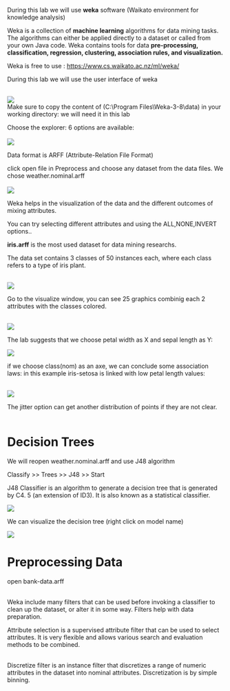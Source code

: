  During this lab we will use **weka** software (Waikato environment for knowledge analysis)

Weka is a collection of **machine learning** algorithms for data mining tasks. The algorithms can either be applied directly to a dataset or called from your own Java code. Weka contains tools for data **pre-processing, classification, regression, clustering, association rules, and visualization.**


Weka is free to use : https://www.cs.waikato.ac.nz/ml/weka/


During this lab we will use the user interface of weka
<br><br>

<img src='screenshots/home.png'>
<br>
Make sure to copy the content of (C:\Program Files\Weka-3-8\data) in your working directory: we will need it in this lab

Choose the explorer: 6 options are available:
<br><br>
<img src='screenshots/explorer.png'>

Data format is ARFF (Attribute-Relation File Format)

click open file in Preprocess and choose any dataset from the data files. We chose weather.nominal.arff
<br><br>
<img src='screenshots/Weather.png'>


Weka helps in the visualization of the data and the different outcomes of mixing attributes.

You can try selecting different attributes and using the ALL,NONE,INVERT options..


 **iris.arff** is the most used dataset for data mining researchs.

 The data set contains 3 classes of 50 instances each, where each class refers to a type of iris plant.

 <br>
<img src='screenshots/iris.png'>



Go to the visualize window, you can see 25 graphics combinig each 2 attributes with the classes colored.

<br>
<img src='screenshots/visualize-iris.png'>


The lab suggests that we choose petal width as X and sepal length as Y:
<br>

<img src='screenshots/XY.png'>

if we choose class(nom) as an axe, we can conclude some association laws:
in this example iris-setosa is linked with low petal length values:

<br>

<img src='screenshots/Association.png'>

The jitter option can get another distribution of points if they are not clear.
<br><br>

# **Decision Trees**

We will reopen weather.nominal.arff and use J48 algorithm

Classify >> Trees >> J48 >> Start

J48 Classifier is an algorithm to generate a decision tree that is generated by C4. 5 (an extension of ID3). It is also known as a statistical classifier.

<img src='screenshots/J48.png'>


We can visualize the decision tree (right click on model name)
<br>

<img src='screenshots/tree.png'>

# Preprocessing Data

open bank-data.arff


<br>
Weka include many filters that can be used before invoking a classifier to clean up the dataset, or alter it in some way. Filters help with data preparation.


<br>

Attribute selection is a supervised attribute filter that can be used to select attributes. It is very flexible and allows various search and evaluation methods to be combined.

<br>
Discretize filter is an instance filter that discretizes a range of numeric attributes in the dataset into nominal attributes. Discretization is by simple binning.


